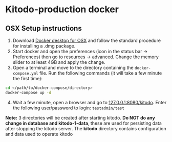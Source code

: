 # Kitodo-production docker

## OSX Setup instructions

1. Download [Docker desktop for OSX](https://www.docker.com/get-started) and follow the standard procedure for installing a .dmg package.
2. Start docker and open the preferences (icon in the status bar -> Preferences) then go to resources -> advanced. Change the memory slider to at least 4GB and apply the change.
3. Open a terminal and move to the directory containing the ```docker-compose.yml``` file. Run the following commands (it will take a few minute the first time):
```bash
cd </path/to/docker-compose/directory>
docker-compose up -d
```
4. Wait a few minute, open a browser and go to [127.0.0.1:8080/kitodo](http://127.0.0.1:8080/kitodo). Enter the following user/password to login: ```testadmin/test```

**Note:** 3 directories will be created after starting kitodo. **Do NOT do any change in database and kitodo-1-data**, these are used for persisting data after stopping the kitodo server. The **kitodo** directory contains configuration and data used to operate kitodo